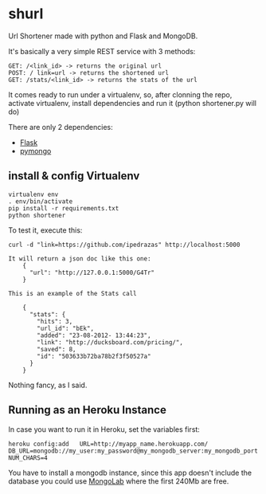 shurl
====

Url Shortener made with python and Flask and MongoDB.

It's basically a very simple REST service with 3 methods:

    GET: /<link_id> -> returns the original url
    POST: / link=url -> returns the shortened url
    GET: /stats/<link_id> -> returns the stats of the url

It comes ready to run under a virtualenv, so, after clonning the repo, activate virtualenv, install dependencies and run it (python shortener.py will do)

There are only 2 dependencies:
- [Flask](http://flask.pocoo.org/)
- [pymongo](http://api.mongodb.org/python/current/)

install & config Virtualenv
---------------------------
    virtualenv env
    . env/bin/activate
    pip install -r requirements.txt
    python shortener


To test it, execute this:

    curl -d "link=https://github.com/ipedrazas" http://localhost:5000

    It will return a json doc like this one:
        {
          "url": "http://127.0.0.1:5000/G4Tr"
        }

    This is an example of the Stats call

        {
          "stats": {
            "hits": 3,
            "url_id": "bEk",
            "added": "23-08-2012- 13:44:23",
            "link": "http://ducksboard.com/pricing/",
            "saved": 8,
            "id": "503633b72ba78b2f3f50527a"
          }
        }

Nothing fancy, as I said.

Running as an Heroku Instance
-----------------------------

In case you want to run it in Heroku, set the variables first:

    heroku config:add   URL=http://myapp_name.herokuapp.com/    DB_URL=mongodb://my_user:my_password@my_mongodb_server:my_mongodb_port  NUM_CHARS=4

You have to install a mongodb instance, since this app doesn't include the database you could use [MongoLab](https://mongolab.com) where the first 240Mb are free.
